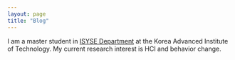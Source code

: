 ```yaml
---
layout: page 
title: "Blog"
---
```

I am a master student in [ISYSE Department](https://ie.kaist.ac.kr/) at the Korea Advanced Institute of Technology. My current research interest is HCI and behavior change. 

